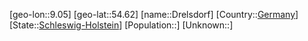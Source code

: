 ﻿---
location: [54.62,9.05]
type: City
tags:
- geo/City


SpocWebEntityId: 29878
isDeleted: false
confidential: public

---
[geo-lon::9.05]
[geo-lat::54.62]
[name::Drelsdorf]
[Country::[Germany](geo/Continent/Europe/Germany.md)]
[State::[Schleswig-Holstein](geo/Continent/Europe/Germany/Schleswig-Holstein.md)]
[Population::]
[Unknown::]


